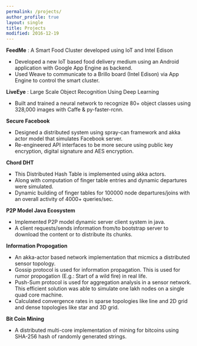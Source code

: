```yaml
---
permalink: /projects/ 
author_profile: true
layout: single
title: Projects
modified: 2016-12-19
---
```



**FeedMe**
: A Smart Food Cluster developed using IoT and Intel Edison

- Developed a new IoT based food delivery medium using an Android application with Google App Engine as backend.
- Used Weave to communicate to a Brillo board (Intel Edison) via App Engine to control the smart cluster.



**LiveEye**
: Large Scale Object Recognition Using Deep Learning

- Built and trained a neural network to recognize 80+ object classes using 328,000 images with Caffe & py-faster-rcnn.



**Secure Facebook**

- Designed a distributed system using spray-can framework and akka actor model that simulates Facebook server.
- Re-engineered API interfaces to be more secure using public key encryption, digital signature and AES encryption.



**Chord DHT**

- This Distributed Hash Table is implemented using akka actors.
- Along with computation of finger table entries and dynamic departures were simulated.
- Dynamic building of finger tables for 100000 node departures/joins with an overall activity of 4000+ queries/sec.



**P2P Model Java Ecosystem**

- Implemented P2P model dynamic server client system in java.
- A client requests/sends information from/to bootstrap server to download the content or to distribute its chunks.



**Information Propogation** 

- An akka-actor based network implementation that micmics a distributed sensor topology.
- Gossip protocol is used for information propagation. This is used for rumor propogation (E.g.: Start of a wild fire) in real life.
- Push-Sum protocol is used for aggregation analysis in a sensor network. This efficient solution was able to simulate one lakh nodes on a single quad core machine.
- Calculated convergence rates in sparse topologies like line and 2D grid and dense topologies like star and 3D grid.



**Bit Coin Mining**

- A distributed multi-core implementation of mining for bitcoins using SHA-256 hash of randomly generated strings.